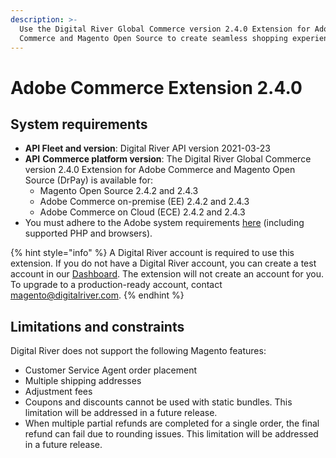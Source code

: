 ```yaml
---
description: >-
  Use the Digital River Global Commerce version 2.4.0 Extension for Adobe
  Commerce and Magento Open Source to create seamless shopping experiences.
---
```


# Adobe Commerce Extension 2.4.0

## System requirements

* **API Fleet and version**: Digital River API version 2021-03-23
* **API** **Commerce platform version**: The Digital River Global Commerce version 2.4.0 Extension for Adobe Commerce and Magento Open Source (DrPay) is available for:
  * Magento Open Source 2.4.2 and 2.4.3&#x20;
  * Adobe Commerce on-premise (EE) 2.4.2 and 2.4.3&#x20;
  * Adobe Commerce on Cloud (ECE) 2.4.2 and 2.4.3&#x20;
* You must adhere to the Adobe system requirements [here](https://devdocs.magento.com/guides/v2.4/install-gde/system-requirements.html) (including supported PHP and browsers).

{% hint style="info" %}
A Digital River account is required to use this extension. If you do not have a Digital River account, you can create a test account in our [Dashboard](https://dashboard.digitalriver.com/signup). The extension will not create an account for you. To upgrade to a production-ready account, contact [magento@digitalriver.com](mailto:magento@digitalriver.com).&#x20;
{% endhint %}

## Limitations and constraints

Digital River does not support the following Magento features:

* Customer Service Agent order placement
* Multiple shipping addresses
* Adjustment fees
* Coupons and discounts cannot be used with static bundles. This limitation will be addressed in a future release.
* When multiple partial refunds are completed for a single order, the final refund can fail due to rounding issues. This limitation will be addressed in a future release.
